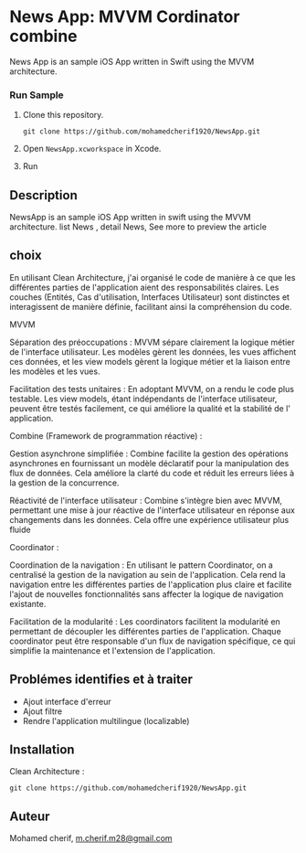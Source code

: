 # News App: MVVM Cordinator combine

News App is an sample iOS App written in Swift using the MVVM architecture.  



### Run Sample 
1. Clone this repository.
    ```
    git clone https://github.com/mohamedcherif1920/NewsApp.git
    ```

2. Open `NewsApp.xcworkspace` in Xcode. 

3. Run

## Description

NewsApp is an sample iOS App written in swift using the MVVM architecture. list News , detail News, See more to preview the article  
## choix
En utilisant Clean Architecture, j'ai organisé le code de manière à ce que les différentes parties de l'application aient des responsabilités claires. 
Les couches (Entités, Cas d'utilisation, Interfaces Utilisateur) sont distinctes et interagissent de manière définie, facilitant ainsi la compréhension du code.

MVVM 

Séparation des préoccupations :
MVVM sépare clairement la logique métier de l'interface utilisateur. Les modèles gèrent les données, les vues affichent ces données, et les view models gèrent la logique métier et la liaison entre les modèles et les vues.

Facilitation des tests unitaires : 
En adoptant MVVM, on a rendu le code plus testable. Les view models, étant indépendants de l'interface utilisateur, peuvent être testés facilement, ce qui améliore la qualité et la stabilité de l' application.

Combine (Framework de programmation réactive) :

Gestion asynchrone simplifiée : Combine facilite la gestion des opérations asynchrones en fournissant un modèle déclaratif pour la manipulation des flux de données.
Cela améliore la clarté du code et réduit les erreurs liées à la gestion de la concurrence.

Réactivité de l'interface utilisateur : Combine s'intègre bien avec MVVM, permettant une mise à jour réactive de l'interface utilisateur en réponse aux changements dans les données. 
Cela offre une expérience utilisateur plus fluide

Coordinator :

Coordination de la navigation : En utilisant le pattern Coordinator, on a  centralisé la gestion de la navigation au sein de l'application.
Cela rend la navigation entre les différentes parties de l'application plus claire et facilite l'ajout de nouvelles fonctionnalités sans affecter la logique de navigation existante.

Facilitation de la modularité : Les coordinators facilitent la modularité en permettant de découpler les différentes parties de l'application.
Chaque coordinator peut être responsable d'un flux de navigation spécifique, ce qui simplifie la maintenance et l'extension de l'application.

## Problémes identifies et à traiter 
- Ajout interface d'erreur
- Ajout filtre 
- Rendre l'application multilingue (localizable)

## Installation
Clean Architecture :

```
git clone https://github.com/mohamedcherif1920/NewsApp.git
```

## Auteur

Mohamed cherif, m.cherif.m28@gmail.com

